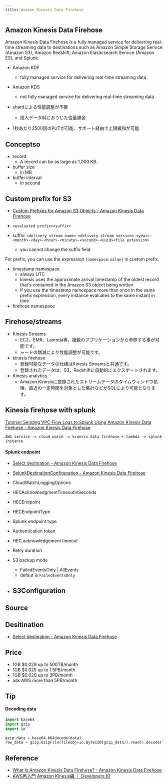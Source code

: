 ```yaml
---
title: Amazon Kinesis Data Firehose
---
```


## Amazon Kinesis Data Firehose
Amazon Kinesis Data Firehose is a fully managed service for delivering real-time streaming data to destinations such as Amazon Simple Storage Service (Amazon S3), Amazon Redshift, Amazon Elasticsearch Service (Amazon ES), and Splunk.

* Amazon KDF
    * fully managed service for delivering real-time streaming data
* Amazon KDS
    * not fully managed service for delivering real-time streaming data

* shardによる性能調整が不要
    * 投入データ料におうじた従量課金
* 1秒あたり2500回のPUTが可能、サポート経由で上限緩和が可能


## Conceptso
* record
    * A record can be as large as 1,000 KB.
* buffer size
    * in MB
* buffer interval
    * in second

## Custom prefix for S3 
- [Custom Prefixes for Amazon S3 Objects \- Amazon Kinesis Data Firehose](https://docs.aws.amazon.com/firehose/latest/dev/s3-prefixes.html)


- `<evaluated prefix><suffix>`
- suffix: `<delivery stream name>-<delivery stream version>-<year>-<month>-<day>-<hour>-<minute>-<second>-<uuid><file extension>`
    - you cannot change the suffix field


For prefix, you can use the expression `{namespace:value}` in custom prefix.


* timestamp namespace
    * always UTC
    * kinesis uses the approximate arrival timestamp of the oldest record that's contained in the Amazon S3 object being written
    * If you use the timestamp namespace more than once in the same prefix expression, every instance evaluates to the same instant in time.
* firehose namespace



## Firehose/streams
* Kinesis Streams
    * EC2、EMR、Lamnda等、複数のアプリケーションから参照する事が可能です。
    *  ャードの増減により性能調整が可能です。
* kinesis firehose
    * 登録可能なデータの仕様はKinesis Streamsと共通です。
    * 登録されたデータは、S3、Redshiftに自動的にエクスポートされます。
* Kinesis analytics
    * Amazon Kinesisに登録されたストリームデータのタイムウィンドウ処理、直近の一定時間を対象とした集計などがSQLにより可能となります。

## Kinesis firehose with splunk
[Tutorial: Sending VPC Flow Logs to Splunk Using Amazon Kinesis Data Firehose \- Amazon Kinesis Data Firehose](https://docs.aws.amazon.com/firehose/latest/dev/vpc-splunk-tutorial.html)

```
AWS service -> cloud watch -> kinesis data firehose + lambda -> splunk instance
```


#### Splunk endpoint
- [Select destination \- Amazon Kinesis Data Firehose](https://docs.aws.amazon.com/firehose/latest/dev/create-destination.html#create-destination-splunk)
- [SplunkDestinationConfiguration \- Amazon Kinesis Data Firehose](https://docs.aws.amazon.com/firehose/latest/APIReference/API_SplunkDestinationConfiguration.html#Firehose-Type-SplunkDestinationConfiguration-S3BackupMode)


- CloudWatchLoggingOptions
- HECAcknowledgmentTimeoutInSeconds
- HECEndpoint
- HECEndpointType
- Splunk endpoint type
- Authentication token
- HEC acknowledgement timeout
- Retry duration
- S3 backup mode
    - FailedEventsOnly | AllEvents
    - defaut is `FailedEventsOnly`
- S3Configuration
    - 


## Source

## Desitination
- [Select destination \- Amazon Kinesis Data Firehose](https://docs.aws.amazon.com/firehose/latest/dev/create-destination.html#create-destination-s3)


## Price
* 1GB \$0.029 up to 500TB/month
* 1GB \$0.025 up to 1.5PB/month
* 1GB \$0.020 up to 3PB/month
* ask AWS more than 5PB/month


## Tip

#### Decoding data

```python
import base64
import gzip
import io

gzip_data = base64.b64decode(data)
raw_data = gzip.GzipFile(fileobj=io.BytesIO(gzip_data)).read().decode("utf-8")
```

## Reference
* [What Is Amazon Kinesis Data Firehose? \- Amazon Kinesis Data Firehose](https://docs.aws.amazon.com/firehose/latest/dev/what-is-this-service.html)
* [AWS再入門 Amazon Kinesis編 ｜ Developers.IO](http://dev.classmethod.jp/cloud/aws/cm-advent-calendar-2015-aws-re-entering-kinesis/)
